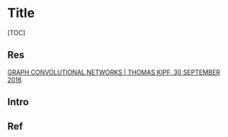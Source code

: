 # Title

[TOC]



## Res
[GRAPH CONVOLUTIONAL NETWORKS | THOMAS KIPF, 30 SEPTEMBER 2016](https://tkipf.github.io/graph-convolutional-networks/)



## Intro


## Ref

